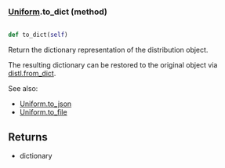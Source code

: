 ### [Uniform](Uniform.md).to_dict (method)


```py

def to_dict(self)

```



Return the dictionary representation of the distribution object.

The resulting dictionary can be restored to the original object
via [distl.from_dict](distl.from_dict.md).

See also:

* [Uniform.to_json](Uniform.to_json.md)
* [Uniform.to_file](Uniform.to_file.md)

Returns
--------
* dictionary

